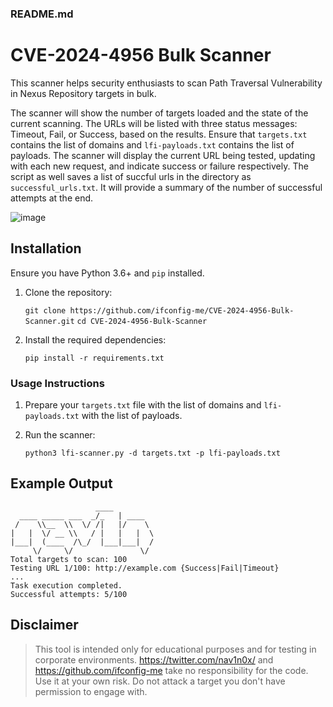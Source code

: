 ### README.md

# CVE-2024-4956 Bulk Scanner

This scanner helps security enthusiasts to scan Path Traversal Vulnerability in Nexus Repository targets in bulk. 

The scanner will show the number of targets loaded and the state of the current scanning. The URLs will be listed with three status messages: Timeout, Fail, or Success, based on the results. Ensure that `targets.txt` contains the list of domains and `lfi-payloads.txt` contains the list of payloads. The scanner will display the current URL being tested, updating with each new request, and indicate success or failure respectively. The script as well saves a list of succful urls in the directory as `successful_urls.txt`. It will provide a summary of the number of successful attempts at the end.

![image](https://github.com/ifconfig-me/CVE-2024-4956-Bulk-Scanner/assets/25315805/190f357d-d8b6-490b-bfa3-97a907a8ca53)

## Installation

Ensure you have Python 3.6+ and `pip` installed.

1. Clone the repository:

    `git clone https://github.com/ifconfig-me/CVE-2024-4956-Bulk-Scanner.git`
    `cd CVE-2024-4956-Bulk-Scanner`

2. Install the required dependencies:

    `pip install -r requirements.txt`

### Usage Instructions

1. Prepare your `targets.txt` file with the list of domains and `lfi-payloads.txt` with the list of payloads.

2. Run the scanner:

    `python3 lfi-scanner.py -d targets.txt -p lfi-payloads.txt`

## Example Output

```
                   ____        
  ____ _____ ___  _/_   | ____  
 /    \\__  \\  \/ /|   |/    \ 
|   |  \/ __ \\   / |   |   |  \
|___|  (____  /\_/  |___|___|  /
     \/     \/               \/
Total targets to scan: 100
Testing URL 1/100: http://example.com {Success|Fail|Timeout}
...
Task execution completed.
Successful attempts: 5/100
```

## Disclaimer

> This tool is intended only for educational purposes and for testing in corporate environments. 
> https://twitter.com/nav1n0x/ and https://github.com/ifconfig-me take no responsibility for the code. 
> Use it at your own risk. Do not attack a target you don't have permission to engage with.
